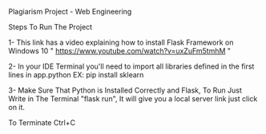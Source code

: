 Plagiarism Project - Web Engineering

Steps To Run The Project

1- This link has a video explaining how to install Flask Framework on Windows 10 " https://www.youtube.com/watch?v=uxZuFm5tmhM "

2- In your IDE Terminal you'll need to import all libraries defined in the first lines in app.python EX: pip install sklearn

3- Make Sure That Python is Installed Correctly and Flask, To Run Just Write in The Terminal "flask run", It will give you a local server link just click on it.

To Terminate Ctrl+C
